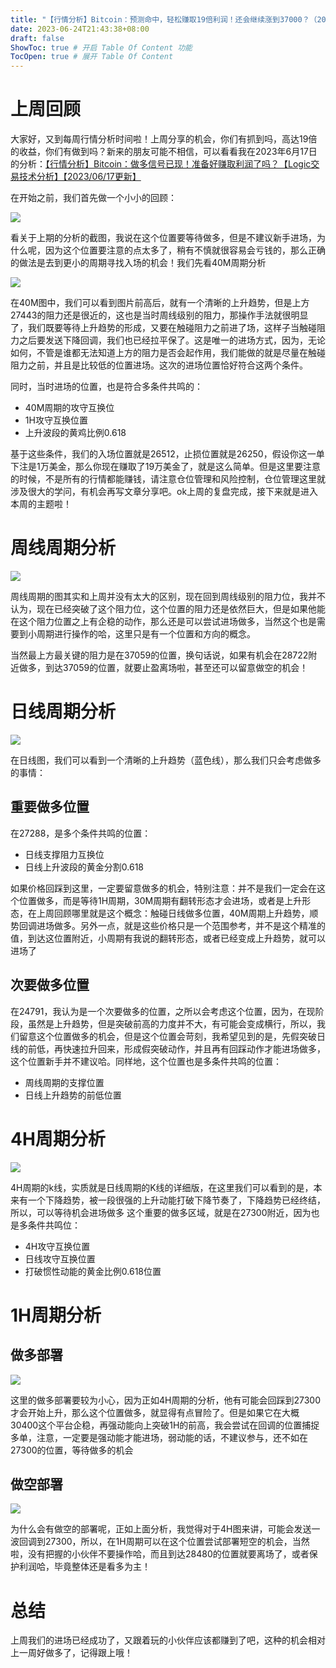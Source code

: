```yaml
---
title: "【行情分析】Bitcoin：预测命中，轻松赚取19倍利润！还会继续涨到37000？（2023年6月25日更新）"
date: 2023-06-24T21:43:38+08:00
draft: false
ShowToc: true # 开启 Table Of Content 功能
TocOpen: true # 展开 Table Of Content
---
```


# 上周回顾
大家好，又到每周行情分析时间啦！上周分享的机会，你们有抓到吗，高达19倍的收益，你们有做到吗？新来的朋友可能不相信，可以看看我在2023年6月17日的分析：[【行情分析】Bitcoin：做多信号已现！准备好赚取利润了吗？【Logic交易技术分析】【2023/06/17更新】](https://logic-web3.github.io/airdrop/cryptoprediction/bitcoin%E4%BB%B7%E6%A0%BC%E8%A1%8C%E6%83%85%E5%88%86%E6%9E%90%E5%81%9A%E5%A4%9A%E4%BF%A1%E5%8F%B7%E5%B7%B2%E7%8E%B0%E5%87%86%E5%A4%87%E5%A5%BD%E8%B5%9A%E5%8F%96%E5%88%A9%E6%B6%A6%E4%BA%86%E5%90%97/)

在开始之前，我们首先做一个小小的回顾：

![](https://raw.githubusercontent.com/Logic-web3/airdrop/main/content/post/../../static/image/bitcoin%20prediction%2020230625%201.png)

看关于上期的分析的截图，我说在这个位置要等待做多，但是不建议新手进场，为什么呢，因为这个位置要注意的点太多了，稍有不慎就很容易会亏钱的，那么正确的做法是去到更小的周期寻找入场的机会！我们先看40M周期分析

![](https://raw.githubusercontent.com/Logic-web3/airdrop/main/content/post/../../static/image/bitcoin%20prediction%2020230625%202.png)

在40M图中，我们可以看到图片前高后，就有一个清晰的上升趋势，但是上方27443的阻力还是很近的，这也是当时周线级别的阻力，那操作手法就很明显了，我们既要等待上升趋势的形成，又要在触碰阻力之前进了场，这样子当触碰阻力之后要发送下降回调，我们也已经拉平保了。这是唯一的进场方式，因为，无论如何，不管是谁都无法知道上方的阻力是否会起作用，我们能做的就是尽量在触碰阻力之前，并且是比较低的位置进场。这次的进场位置恰好符合这两个条件。

同时，当时进场的位置，也是符合多条件共鸣的：
- 40M周期的攻守互换位
- 1H攻守互换位置
- 上升波段的黄鸡比例0.618

基于这些条件，我们的入场位置就是26512，止损位置就是26250，假设你这一单下注是1万美金，那么你现在赚取了19万美金了，就是这么简单。但是这里要注意的时候，不是所有的行情都能赚钱，请注意仓位管理和风险控制，仓位管理这里就涉及很大的学问，有机会再写文章分享吧。ok上周的复盘完成，接下来就是进入本周的主题啦！



# 周线周期分析

![](https://raw.githubusercontent.com/Logic-web3/airdrop/main/content/post/../../static/image/bitcoin%20prediction%2020230625%203.png)

周线周期的图其实和上周并没有太大的区别，现在回到周线级别的阻力位，我并不认为，现在已经突破了这个阻力位，这个位置的阻力还是依然巨大，但是如果他能在这个阻力位置之上有企稳的动作，那么还是可以尝试进场做多，当然这个也是需要到小周期进行操作的哈，这里只是有一个位置和方向的概念。

当然最上方最关键的阻力是在37059的位置，换句话说，如果有机会在28722附近做多，到达37059的位置，就要止盈离场啦，甚至还可以留意做空的机会！

# 日线周期分析

![](https://raw.githubusercontent.com/Logic-web3/airdrop/main/content/post/../../static/image/bitcoin%20prediction%2020230625%204.png)

在日线图，我们可以看到一个清晰的上升趋势（蓝色线），那么我们只会考虑做多的事情：

## 重要做多位置

在27288，是多个条件共鸣的位置：
   
   - 日线支撑阻力互换位
   - 日线上升波段的黄金分割0.618
    
  如果价格回踩到这里，一定要留意做多的机会，特别注意：并不是我们一定会在这个位置做多，而是等待1H周期，30M周期有翻转形态才会进场，或者是上升形态，在上周回顾哪里就是这个概念：触碰日线做多位置，40M周期上升趋势，顺势回调进场做多。另外一点，就是这些价格只是一个范围参考，并不是这个精准的值，到达这位置附近，小周期有我说的翻转形态，或者已经变成上升趋势，就可以进场了

## 次要做多位置

在24791，我认为是一个次要做多的位置，之所以会考虑这个位置，因为，在现阶段，虽然是上升趋势，但是突破前高的力度并不大，有可能会变成横行，所以，我们留意这个位置做多的机会，但是这个位置会苛刻，我希望见到的是，先假突破日线的前低，再快速拉升回来，形成假突破动作，并且再有回踩动作才能进场做多，这个位置新手并不建议哈。同样地，这个位置也是多条件共鸣的位置：

- 周线周期的支撑位置
- 日线上升趋势的前低位置

# 4H周期分析

![](https://raw.githubusercontent.com/Logic-web3/airdrop/main/content/post/../../static/image/bitcoin%20prediction%2020230625%205.png)

4H周期的k线，实质就是日线周期的K线的详细版，在这里我们可以看到的是，本来有一个下降趋势，被一段很强的上升动能打破下降节奏了，下降趋势已经终结，所以，可以等待机会进场做多
这个重要的做多区域，就是在27300附近，因为也是多条件共鸣位：

- 4H攻守互换位置
- 日线攻守互换位置
- 打破惯性动能的黄金比例0.618位置

# 1H周期分析

## 做多部署

![](https://raw.githubusercontent.com/Logic-web3/airdrop/main/content/post/../../static/image/bitcoin%20prediction%2020230625%206.png)

这里的做多部署要较为小心，因为正如4H周期的分析，他有可能会回踩到27300才会开始上升，那么这个位置做多，就显得有点冒险了。但是如果它在大概30400这个平台企稳，再强动能向上突破1H的前高，我会尝试在回调的位置捕捉多单，注意，一定要是强动能才能进场，弱动能的话，不建议参与，还不如在27300的位置，等待做多的机会

## 做空部署

![](https://raw.githubusercontent.com/Logic-web3/airdrop/main/content/post/../../static/image/bitcoin%20prediction%2020230625%207.png)

为什么会有做空的部署呢，正如上面分析，我觉得对于4H图来讲，可能会发送一波回调到27300，所以，在1H周期可以在这个位置尝试部署短空的机会，当然啦，没有把握的小伙伴不要操作哈，而且到达28480的位置就要离场了，或者保护利润哈，毕竟整体还是看多为主！

# 总结
上周我们的进场已经成功了，又跟着玩的小伙伴应该都赚到了吧，这种的机会相对上一周好做多了，记得跟上哦！